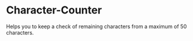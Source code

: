# Character-Counter
Helps you to keep a check of remaining characters from a maximum of 50 characters.
